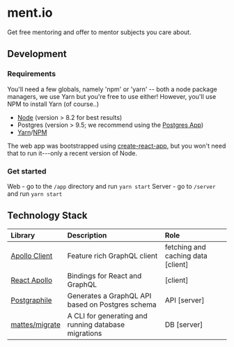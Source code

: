 # ment.io
Get free mentoring and offer to mentor subjects you care about.

## Development

### Requirements

You'll need a few globals, namely 'npm' or 'yarn' -- both a node package managers, we use Yarn but
you're free to use either! However, you'll use NPM to install Yarn (of course..)

- [Node](https://nodejs.org) (version > 8.2 for best results)
- Postgres (version > 9.5; we recommend using the [Postgres App](http://postgresapp.com/))
- [Yarn](https://yarnpkg.com)/[NPM](https://www.npmjs.com)

The web app was bootstrapped using [create-react-app], but you won't need that to run it---only
a recent version of Node.

### Get started

Web - go to the `/app` directory and run `yarn start`
Server - go to `/server` and run `yarn start`

## Technology Stack

| Library        | Description    | Role |
| :------------- | :------------- | :--- |
| [Apollo Client](https://github.com/apollographql/apollo-client) | Feature rich GraphQL client | fetching and caching data [client] |
| [React Apollo](https://github.com/apollographql/react-apollo) | Bindings for React and GraphQL | [client] |
| [Postgraphile](https://www.graphile.org) | Generates a GraphQL API based on Postgres schema | API [server] |
| [mattes/migrate](https://github.com/mattes/migrate) | A CLI for generating and running database migrations | DB [server] |


[create-react-app]: 'https://github.com/facebookincubator/create-react-app'